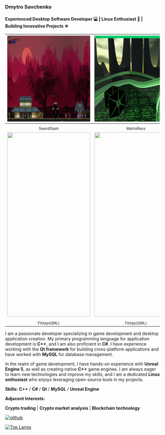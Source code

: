 ### Dmytro Savchenko
#### Experienced Desktop Software Developer 💻 | Linux Enthusiast 🐧 | Building Innovative Projects ⚛️ 

| <img src='https://github.com/Shell-reversecpp/Shell-reversecpp/blob/main/SwordfSlash1.png' height='280' width='570'> | <img src='https://github.com/Shell-reversecpp/Shell-reversecpp/blob/main/race1.png' height='280' width='570'> |
|:---:|:---:|
| <sub>SwordSlash</sub> | <sub>MatrixRace</sub> |
| <img src='https://github.com/Shell-reversecpp/Shell-reversecpp/blob/main/app.gif' height='600' width='270'> | <img src='https://github.com/Shell-reversecpp/Shell-reversecpp/blob/main/app2.gif' height='600' width='270'> |
| <sub>FitApp(QML)</sub> | <sub>FitApp(QML)</sub> |

I am a passionate developer specializing in game development and desktop application creation. My primary programming language for application development is **C++**, and I am also proficient in **C#**. I have experience working with the **Qt framework** for building cross-platform applications and have worked with **MySQL** for database management.

In the realm of game development, I have hands-on experience with **Unreal Engine 5**, as well as creating native **C++** game engines. I am always eager to learn new technologies and improve my skills, and I am a dedicated **Linux enthusiast** who enjoys leveraging open-source tools in my projects. 

**Skills:** **C++** / **C#** / **Qt** / **MySQL** / **Unreal Engine**

**Adjacent Interests:**

**Crypto trading** | 
**Crypto market analysis** |
**Blockchain technology**

[<img src='https://cdn.jsdelivr.net/npm/simple-icons@3.0.1/icons/github.svg' alt='github' height='40'>](https://github.com/Shell-reversecpp)  

[![Top Langs](https://github-readme-stats.vercel.app/api/top-langs/?username=Shell-reversecpp)](https://github.com/anuraghazra/github-readme-stats)



